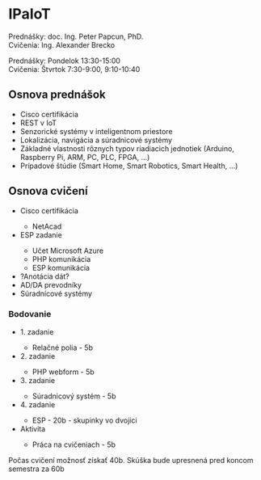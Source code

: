 # IPaIoT

Prednášky: doc. Ing. Peter Papcun, PhD. \
Cvičenia: Ing. Alexander Brecko

Prednášky: Pondelok 13:30-15:00 \
Cvičenia: Štvrtok 7:30-9:00, 9:10-10:40

## Osnova prednášok

<ul>
    <li>Cisco certifikácia</li>
    <li>REST v IoT</li>
    <li>Senzorické systémy v inteligentnom priestore</li>
    <li>Lokalizácia, navigácia a súradnicové systémy</li>
    <li>Základné vlastnosti rôznych typov riadiacich jednotiek (Arduino, Raspberry Pi, ARM, PC, PLC, FPGA, ...)</li>
    <li>Prípadové štúdie (Smart Home, Smart Robotics, Smart Health, ...)</li>
</ul>

## Osnova cvičení

<ul>
    <li>Cisco certifikácia</li>
    <ul>
        <li>NetAcad</li>
    </ul>
    <li>ESP zadanie</li>
    <ul>
        <li>Učet Microsoft Azure</li>
        <li>PHP komunikácia</li>
        <li>ESP komunikácia</li>
    </ul>
    <li>?Anotácia dát?</li>
    <li>AD/DA prevodníky</li>
    <li>Súradnícové systémy</li>
</ul>

### Bodovanie

<ul>
    <li>1. zadanie</li>
    <ul>
        <li>Relačné polia - 5b</li>
    </ul>
    <li>2. zadanie</li>
    <ul>
        <li>PHP webform - 5b</li>
    </ul>
    <li>3. zadanie</li>
    <ul>
        <li>Súradnicový systém - 5b</li>
    </ul>
    <li>4. zadanie</li>
    <ul>
        <li>ESP - 20b - skupinky vo dvojici</li>
    </ul>
    <li>Aktivita</li>
    <ul>
        <li>Práca na cvičeniach - 5b</li>
    </ul>
</ul>

Počas cvičení možnosť získať 40b. Skúška bude upresnená pred koncom semestra za 60b
